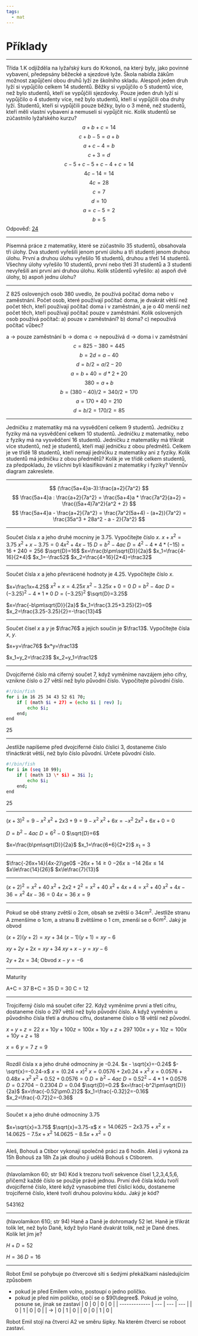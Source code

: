 ```yaml
---
tags:
  - mat
---
```

# Příklady
---
Třída 1.K odjížděla na lyžařský kurs do Krkonoš, na který byly, jako povinné vybavení, předepsány běžecké a sjezdové lyže. Škola nabídla žákům možnost zapůjčení obou druhů lyží ze školního skladu. Alespoň jeden druh lyží si vypůjčilo celkem 14 studentů. Běžky si vypůjčilo o 5 studentů více, než bylo studentů, kteří se vypůjčili sjezdovky. Pouze jeden druh lyží si vypůjčilo o 4 studenty více, než bylo studentů, kteří si vypůjčili oba druhy lyží. Studentů, kteří si vypůjčili pouze běžky, bylo o 3 méně, než studentů, kteří měli vlastní vybavení a nemuseli si vypůjčit nic. Kolik studentů se zúčastnilo lyžařského kurzu?
$$a+b+c=14$$
$$c+b-5 = a+b$$
$$a+c-4=b$$
$$c+3=d$$
$$c-5+c-5+c-4+c=14$$
$$4c-14=14$$
$$4c=28$$
$$c=7$$
$$d=10$$
$$a=c-5=2$$
$$b=5$$
Odpověď: <u>24</u>

---
Písemná práce z matematiky, které se zúčastnilo 35 studentů, obsahovala tři úlohy. Dva studenti vyřešili jenom první úlohu a tři studenti jenom druhou úlohu. První a druhou úlohu vyřešilo 16 studentů, druhou a třetí 14 studentů. Všechny úlohy vyřešilo 10 studentů, první nebo třetí 31 studentů a 3 studenti nevyřešili ani první ani druhou úlohu. Kolik stůdentů vyřešilo: a) aspoň dvě úlohy, b) aspoň jednu úlohu?

---
Z 825 oslovených osob 380 uvedlo, že používá počítač doma nebo v zaměstnání. Počet osob, které používají počítač doma, je dvakrát větší než počet těch, kteří používají počítač doma i v zaměstnání, a je o 40 menší než počet těch, kteří používají počítač pouze v zaměstnání. Kolik oslovených osob používá počítač:
a) pouze v zaměstnání?	b) doma?	c) nepoužívá počítač vůbec?

a -> pouze zaměstnání
b -> doma
c -> nepoužívá
d -> doma i v zaměstnání
$$c = 825-380 = 445$$
$$b = 2d = a - 40$$
$$d = b/2 = a/2 - 20$$
$$a = b + 40 = d*2 + 20$$
$$380 = a + b$$
$$b = (380 - 40) / 2 = 340 / 2 = 170$$
$$a = 170 + 40 = 210$$
$$d = b/2 = 170/2 = 85$$

---
Jedničku z matematiky má na vysvědčení celkem 9 studentů. Jedničku z fyziky má na vysvědčení celkem 10 studentů. Jedničku z matematiky, nebo z fyziky má na vysvědčení 16 studentů. Jedničku z matematiky má třikrát více studentů, než je studentů, kteří mají jedničku z obou předmětů. Celkem je ve třídě 18 studentů, kteří nemají jedničku z matematiky ani z fyziky. Kolik studentů má jedničku z obou předmětů? Kolik je ve třídě celkem studentů, za předpokladu, že všichni byli klasifikování z matematiky i fyziky? Vennův diagram zakreslete.

---
$$
(\frac{5a+4}a-3):\frac{a+2}{7a^2}
$$
$$
\frac{5a+4}a : \frac{a+2}{7a^2} = \frac{5a+4}a * \frac{7a^2}{a+2} = \frac{(5a+4)7a^2}{a^2 + 2}
$$
$$
\frac{5a+4}a - \frac{a+2}{7a^2} = \frac{7a^2(5a+4) - (a+2)}{7a^2} = \frac{35a^3 + 28a^2 - a - 2}{7a^2}
$$

----

Součet čísla $x$ a jeho druhé mocniny je $3.75$. Vypočítejte číslo $x$.
$x+x^2=3.75$
$x^2+x-3.75=0$
$4x^2+4x-15$
$D=b^2-4ac$
$D=4^2-4*4*(-15)=16+240=256$
$\sqrt{D}=16$
$x=\frac{b\pm\sqrt{D}}{2a}$
$x_1=\frac{4-16}{2*4}$
$x_1=-\frac52$
$x_2=\frac{4+16}{2*4}=\frac32$

---

Součet čísla $x$ a jeho převrácené hodnoty je $4.25$. Vypočítejte číslo $x$.

$x+\frac1x=4.25$
$x^2+x=4.25x$
$x^2-3.25x+0=0$
$D=b^2-4ac$
$D=(-3.25)^2-4*1*0$
$D=(-3.25)^2$
$\sqrt{D}=3.25$

$x=\frac{-b\pm\sqrt{D}}{2a}$
$x_1=\frac{3.25+3.25}{2}=0$
$x_2=\frac{3.25-3.25}{2}=-\frac{13}4$

---

Součet čísel $x$ a $y$ je $\frac76$ a jejich součin je $\frac13$. Vypočítejte čísla $x$, $y$.

$x+y=\frac76$
$x*y=\frac13$

$x_1=y_2=\frac23$
$x_2=y_1=\frac12$

---

Dvojciferné číslo má ciferný součet $7$, když vyměníme navzájem jeho cifry, vznikne číslo o $27$ větší než bylo původní číslo. Vypočítejte původní číslo.

```sh
#!/bin/fish
for i in 16 25 34 43 52 61 70;
	if [ (math $i + 27) = (echo $i | rev) ];
		echo $i;
	end;
end
```

25

---

Jestliže napíšeme před dvojciferné číslo číslici $3$, dostaneme číslo třináctkrát větší, než bylo číslo původní. Určete původní číslo.

```sh
#!/bin/fish
for i in (seq 10 99);
	if [ (math 13 \* $i) = 3$i ];
		echo $i;
	end;
end
```

25


---

$(x+3)^2=9-x^2$
$x^2+2x3+9=9-x^2$
$x^2+6x=-x^2$
$2x^2+6x+0=0$

$D=b^2-4ac$
$D=6^2-0$
$\sqrt{D}=6$

$x=\frac{b\pm\sqrt{D}}{2a}$
$x_1=\frac{6+6}{2*2}$
$x_1=3$

---

$\frac{-26x+14}{4x-2}\ge0$
$-26x+14\ge0$
$-26x\ge-14$
$26x\le14$
$x\le\frac{14}{26}$
$x\le\frac{7}{13}$

---

$(x+2)^2=x^2+40$
$x^2+2x2+2^2=x^2+40$
$x^2+4x+4=x^2+40$
$x^2+4x-36=x^2$
$4x-36=0$
$4x=36$
$x=9$

---

Pokud se obě strany zvětší o $2 cm$, obsah se zvětší o $34cm^2$.
Jestliže stranu A zmenšíme o $1 cm$, a stranu B zvětšíme o 1 cm, zmenší se o $6cm^2$.
Jaký je obvod

$(x+2)(y+2)=xy+34$
$(x-1)(y+1)=xy-6$

$xy+2y+2x=xy+34$
$xy+x-y=xy-6$

$2y+2x=34$; Obvod
$x-y=-6$

---

Maturity

A+C = 37
B+C = 35
D = 30
C = 12


---

Trojciferný číslo má součet cifer 22. Když vyměníme první a třetí cifru, dostaneme číslo o 297 větší než bylo původní číslo. A když vyměním u původního čísla třetí a druhou cifru, dostaneme číslo o 18 větší než původní.

$x+y+z=22$
$x+10y+100z=100x+10y+z+297$
$100x+y+10z=100x+10y+z+18$

$x=6$
$y=7$
$z=9$

---

Rozdíl čísla x a jeho druhé odmocniny je -0.24.
$x - \sqrt{x}=-0.24$
$-\sqrt{x}=-0.24-x$
$x=(0.24+x)^2$
$x=0.0576+2x0.24+x^2$
$x=0.0576+0.48x+x^2$
$x^2+0.52+0.0576=0$
$D=b^2-4ac$
$D=0.52^2-4*1*0.0576$
$D=0.2704-0.2304$
$D=0.04$
$\sqrt{D}=0.2$
$x=\frac{-b^2\pm\sqrt{D}}{2a}$
$x=\frac{-0.52\pm0.2}2$
$x_1=\frac{-0.32}2=-0.16$
$x_2=\frac{-0.72}2=-0.36$

---

Součet x a jeho druhé odmocniny $3.75$

$x+\sqrt{x}=3.75$
$\sqrt{x}=3.75-x$
$x=14.0625-2x3.75+x^2$
$x=14.0625-7.5x+x^2$
$14.0625-8.5x+x^2=0$

---

Aleš, Bohouš a Ctibor vykonají společně práci za 6 hodin.
Aleš ji vykoná za 15h
Bohouš za 18h
Za jak dlouho ji udělá Bohouš s Ctiborem.

---

(hlavolamikon 60; str 94)
Kód k trezoru tvoří sekvence čísel 1,2,3,4,5,6, přičemž každé číslo se použije právě jednou. První dvě čísla kódu tvoří dvojciferné číslo, které když vynasobíme třetí číslicí kódu, dostaneme trojciferné číslo, které tvoří druhou polovinu kódu. Jaký je kód?

543162

---

(hlavolamikon 61G; str 94)
Haně a Daně je dohromady 52 let. Haně je třikrát tolik let, než bylo Daně, když bylo Haně dvakrát tolik, než je Daně dnes. Kolik let jim je?

$H+D=52$

$H=36$
$D=16$

---

Robot Emil se pohybuje po čtvercové síti s šedými překážkami následujícím způsobem
- pokud je před Emilem volno, postoupí o jedno políčko.
- pokud je před ním políčko, otočí se o $90\degree$. Pokud je volno, posune se, jinak se zastaví
| 0             | 0   | 0   | 0   |
| ------------- | --- | --- | --- |
| 0             | 1   | 0   | 0   |
| $\rightarrow$ | 0   | 1   | 0   |
| 0             | 0   | 1   | 0   |

Robot Emil stojí na čtverci A2 ve směru šipky. Na kterém čtverci se roboot zastaví.